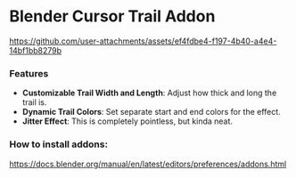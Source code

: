 # Blender Cursor Trail Addon

https://github.com/user-attachments/assets/ef4fdbe4-f197-4b40-a4e4-14bf1bb8279b

### Features

- **Customizable Trail Width and Length**: Adjust how thick and long the trail is.
- **Dynamic Trail Colors**: Set separate start and end colors for the effect.
- **Jitter Effect**: This is completely pointless, but kinda neat.

### How to install addons:

https://docs.blender.org/manual/en/latest/editors/preferences/addons.html
